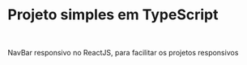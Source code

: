 <h1>Projeto simples em TypeScript</h1>
</br>
<p>NavBar responsivo no ReactJS, para facilitar os projetos responsivos</p>

